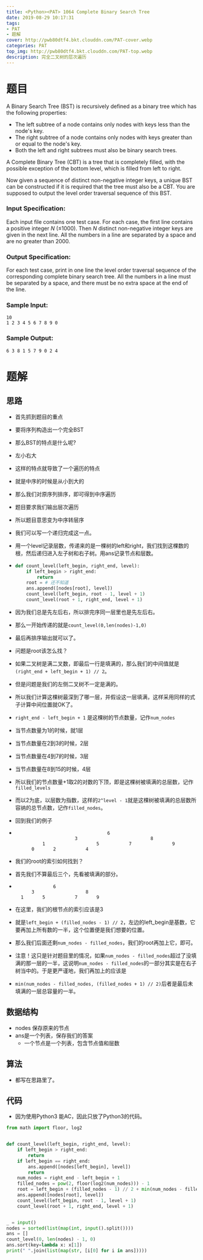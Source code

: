 ```yaml
---
title: <Python><PAT> 1064 Complete Binary Search Tree
date: 2019-08-29 10:17:31
tags: 
- PAT
- 题解
cover: http://pwb80dtf4.bkt.clouddn.com/PAT-cover.webp
categories: PAT
top_img: http://pwb80dtf4.bkt.clouddn.com/PAT-top.webp
description: 完全二叉树的层次遍历
---
```


# 题目

A Binary Search Tree (BST) is recursively defined as a binary tree which has the following properties:

- The left subtree of a node contains only nodes with keys less than the node's key.
- The right subtree of a node contains only nodes with keys greater than or equal to the node's key.
- Both the left and right subtrees must also be binary search trees.

A Complete Binary Tree (CBT) is a tree that is completely filled, with the possible exception of the bottom level, which is filled from left to right.

Now given a sequence of distinct non-negative integer keys, a unique BST can be constructed if it is required that the tree must also be a CBT. You are supposed to output the level order traversal sequence of this BST.

### Input Specification:

Each input file contains one test case. For each case, the first line contains a positive integer *N* (≤1000). Then *N* distinct non-negative integer keys are given in the next line. All the numbers in a line are separated by a space and are no greater than 2000.

### Output Specification:

For each test case, print in one line the level order traversal sequence of the corresponding complete binary search tree. All the numbers in a line must be separated by a space, and there must be no extra space at the end of the line.

### Sample Input:

```in
10
1 2 3 4 5 6 7 8 9 0
```

### Sample Output:

```out
6 3 8 1 5 7 9 0 2 4
```

# 题解

## 思路

+ 首先抓到题目的重点

+ 要将序列构造出一个完全BST

+ 那么BST的特点是什么呢?

+ 左小右大

+ 这样的特点就导致了一个遍历的特点

+ 就是中序的时候是从小到大的

+ 那么我们对原序列排序，即可得到中序遍历

+ 题目要求我们输出层次遍历

+ 所以题目意思变为中序转层序

+ 我们可以写一个递归完成这一点。

+ 用一个level记录层数，传递来的是一棵树的left和right，我们找到这棵数的根，然后递归进入左子树和右子树。用ans记录节点和层数。

+ ```python
  def count_level(left_begin, right_end, level):
      if left_begin > right_end:
          return
      root = # 还不知道
      ans.append([nodes[root], level])
      count_level(left_begin, root - 1, level + 1)
      count_level(root + 1, right_end, level + 1)
  ```

+ 因为我们总是先左后右，所以排完序同一层里也是先左后右。

+ 那么一开始传递的就是`count_level(0,len(nodes)-1,0)`

+ 最后再排序输出就可以了。

+ 问题是root该怎么找？

+ 如果二叉树是满二叉数，即最后一行是填满的，那么我们的中间值就是`(right_end + left_begin + 1) // 2`。

+ 但是问题是我们的左侧二叉树不一定是满的。

+ 所以我们计算这棵树最深到了哪一层，并假设这一层填满，这样采用同样的式子计算中间位置就OK了。

+ `right_end - left_begin + 1` 是这棵树的节点数量，记作`num_nodes`

+ 当节点数量为1的时候，就1层

+ 当节点数量在2到3的时候，2层

+ 当节点数量在4到7的时候，3层

+ 当节点数量在8到15的时候，4层

+ 所以我们的节点数量+1取2的对数的下顶，即是这棵树被填满的总层数，记作`filled_levels`

+ 而以2为底，以层数为指数，这样的`2^level - 1`就是这棵树被填满的总层数所容纳的总节点数，记作`filled_nodes`。

+ 回到我们的例子

+ ```
  									6
  						3							8
  			1					5			7				9
  		0		2			4			
  ```

+ 我们的root的索引如何找到？

+ 首先我们不算最后三个，先看被填满的部分。

+ ```
  				6
  		3					8
  	1		5			7		9	
  ```

+ 在这里，我们的根节点的索引应该是3

+ 就是`left_begin + (filled_nodes - 1) // 2`，左边的left_begin是基数，它要再加上所有数的一半，这个位置便是我们想要的位置。

+ 那么我们后面还剩`num_nodes - filled_nodes`，我们的root再加上它，即可。

+ 注意！这只是针对题目里的情况，如果`num_nodes - filled_nodes`超过了没填满的那一层的一半，这说明`num_nodes - filled_nodes`的一部分其实是在右子树当中的。于是更严谨地，我们再加上的应该是

+ `min(num_nodes - filled_nodes, (filled_nodes + 1) // 2)`后者是最后未填满的一层总容量的一半。

## 数据结构

+ nodes 保存原来的节点
+ ans是一个列表，保存我们的答案
  + 一个节点是一个列表，包含节点值和层数

## 算法

+ 都写在思路里了。

## 代码

+ 因为使用Python3 能AC，因此只放了Python3的代码。

```python
from math import floor, log2


def count_level(left_begin, right_end, level):
    if left_begin > right_end:
        return
    if left_begin == right_end:
        ans.append([nodes[left_begin], level])
        return
    num_nodes = right_end - left_begin + 1
    filled_nodes = pow(2, floor(log2(num_nodes))) - 1
    root = left_begin + (filled_nodes - 1) // 2 + min(num_nodes - filled_nodes, (filled_nodes + 1) // 2)
    ans.append([nodes[root], level])
    count_level(left_begin, root - 1, level + 1)
    count_level(root + 1, right_end, level + 1)


_ = input()
nodes = sorted(list(map(int, input().split())))
ans = []
count_level(0, len(nodes) - 1, 0)
ans.sort(key=lambda x: x[1])
print(" ".join(list(map(str, [i[0] for i in ans]))))

```

